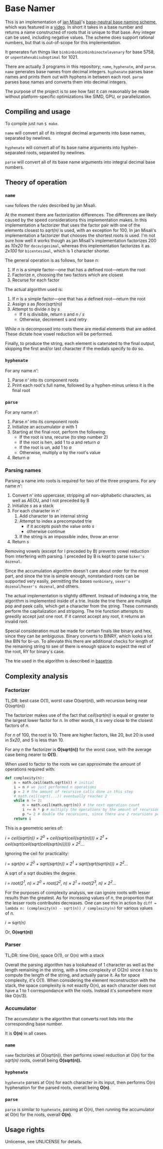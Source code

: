 # Base Namer

This is an implementation of [jan Misali](https://www.youtube.com/channel/UCJOh5FKisc0hUlEeWFBlD-w)'s [base-neutral base naming scheme](https://www.seximal.net/names-of-other-bases), which was featured in a [video](https://www.youtube.com/watch?v=7OEF3JD-jYo). In short it takes in a base number and returns a name constructed of roots that is unique to that base. Any integer can be used, including negative values. The scheme does support rational numbers, but that is out-of-scope for this implementation.

It generates fun things like `binbinbinbinbinbinoctelevenary` for base 5758, or `unpentahexabisuboptimal` for 1021.

There are actually 3 programs in this repository; `name`, `hyphenate`, and `parse`. `name` generates base names from decimal integers. `hyphenate` parses base names and prints them out with hyphens in between each root. `parse` parses base names and converts them into decimal integers.

The purpose of the project is to see how fast it can reasonably be made without platform-specific optimizations like SIMD, GPU, or parallelization.

## Compiling and usage

To compile just run `$ make`.

`name` will convert all of its integral decimal arguments into base names, separated by newlines.

`hyphenate` will convert all of its base name arguments into hyphen-separated roots, separated by newlines.

`parse` will convert all of its base name arguments into integral decimal base numbers.


## Theory of operation

### `name`

`name` follows the rules described by jan Misali.

At the moment there are factorization differences. The differences are likely caused by the speed considerations this implementation makes. In this implementation a factorizer that uses the factor pair with one of the elements closest to *sqrt(n)* is used, with an exception for 100. In jan Misali's implementation a factorizer that chooses the shortest roots is used. I'm not sure how well it works though as jan Misali's implementation factorizes 200 as *10x20* for `decavigesimal`, whereas this implementation factorizes it as *2x100* for `bicentesimal`, which is 1 character shorter.

The general operation is as follows, for base *n*:

1. If *n* is a simple factor—one that has a defined root—return the root
2. Factorize *n*, choosing the two factors which are closest
3. Recurse for each factor

The actual algorithm used is:

1. If *n* is a simple factor—one that has a defined root—return the root
2. Assign *s* as *floor(sqrt(n))*
3. Attempt to divide *n* by *s*
    - If it is divisible, return *s* and *n / s*
    - Otherwise, decrement s and retry

While *n* is decomposed into roots there are medial elements that are added.
These dictate how vowel reduction will be performed.

Finally, to produce the string, each element is catenated to the final output, skipping the first and/or last character if the medials specify to do so.

### `hyphenate`

For any name *n'*:

1. Parse *n'* into its component roots
2. Print each root's full name, followed by a hyphen-minus unless it is the final root

### `parse`

For any name *n'*:

1. Parse *n'* into its component roots
2. Initialize an accumulator *a* with 1
3. Starting at the final root, perform the following:
    - If the root is sna, recurse (to step number 2)
    - If the root is hen, add 1 to *a* and return *a*
    - If the root is un, add 1 to *a*
    - Otherwise, multiply *a* by the root's value
4. Return *a*

### Parsing names

Parsing a name into roots is required for two of the three programs. For any name *n'*:

1. Convert *n'* into uppercase, stripping all non-alphabetic characters, as well as AEOU, and I not preceded by B
2. Initialize *s* as a stack
2. For each character in *n'*
    1. Add character to an internal string
    2. Attempt to index a precomputed trie
        - if it accepts push the value onto *s*
        - otherwise continue
    3. If the string is an impossible index, throw an error
3. Return *s*

Removing vowels (except for I preceded by B) prevents vowel reduction from interfering with parsing. I preceded by B is kept to parse `biker's dozenal`.

Since the accumulation algorithm doesn't care about order for the most part, and since the trie is simple enough, nonstandard roots can be supported very easily, permitting the bases `nonbinary`, `sexer's dozenal`/`hexer's dozenal`, and others.

The actual implementation is slightly different. Instead of indexing a trie, the algorithm is implemented inside of a trie. Inside the trie there are multiple pop and peek calls, which get a character from the string. These commands perform the capitalization and stripping. The trie function attempts to greedily accept just one root. If it cannot accept any root, it returns an invalid root.

Special consideration must be made for certain finals like binary and hex, since they can be ambiguous. Binary converts to BINRY, which looks a lot like BIN for bi-un. To alleviate this there are additional checks for length of the remaining string to see of there is enough space to expect the rest of the root, RY for binary's case.

The trie used in the algorithm is described in [basetrie](basetrie).


## Complexity analysis

### Factorizer

TL;DR: best case O(1), worst case O(sqrt(n)), with recursion being near O(sqrt(n))

The factorizer makes use of the fact that *ceil(sqrt(n))* is equal or greater to the largest lower factor for *n*. In other words, it is very close to the closest factors of *n*.

For *n* of 100, the root is 10. There are higher factors, like 20, but 20 is used in *5x20*, and 5 is less than 10.

For any *n* the factorizer is **O(sqrt(n))** for the worst case, with the average case being nearer to **O(1)**.

When used to factor to the roots we can approximate the amount of operations required with:

```python
def complexity(n):
    n = math.ceil(math.sqrt(n)) # initial
    i = n # we just performed n operations
    p = 2 # the amount of recursive calls done in this step
    # math.ceil(sqrt(...)) eventually reaches 2
    while n != 2:
        n = math.ceil(math.sqrt(n)) # the next operation count
        i += n * p # multiply the operations by the amount of recursions
        p *= 2 # double the recursions, since there are 2 recursions per step
    return i
```

This is a geometric series of:

*i = ceil(sqrt(n)) × 2<sup>0</sup> + ceil(sqrt(ceil(sqrt(n)))) × 2<sup>1</sup> + ceil(sqrt(ceil(sqrt(ceil(sqrt(n)))))) × 2<sup>2</sup>...*

Ignoring the ceil for practicality:

*i = sqrt(n) × 2<sup>0</sup> + sqrt(sqrt(n)) × 2<sup>1</sup> + sqrt(sqrt(sqrt(n))) × 2<sup>2</sup>...*

A sqrt of a sqrt doubles the degree.

*i = root(2<sup>1</sup>, n) × 2<sup>0</sup> + root(2<sup>2</sup>, n) × 2<sup>1</sup> + root(2<sup>3</sup>, n) × 2<sup>2</sup>...*

For the purposes of complexity analysis, we can ignore roots with lesser results than the greatest. As for increasing values of *n*, the proportion that the lesser roots contributes decreases. One can see this in action by `diff = lambda n: (complexity(n) - sqrt(n)) / complexity(n)` for various values of *n*.

*i ≃ sqrt(n)*

Or, **O(sqrt(n))**

### Parser

TL;DR: time O(n), space O(1), or O(n) with a stack

Overall the parsing algorithm has a lookahead of 1 character as well as the length remaining in the string, with a time complexity of O(2n) since it has to compute the length of the string, and actually parse it. As for space complexity, it's O(1). When considering the element reconstruction with the stack, the space complexity is not exactly O(n), as each character does not have a 1 to 1 correspondance with the roots. Instead it's somewhere more like O(n/3).

### Accumulator

The accumulator is the algorithm that converts root lists into the corresponding base number.

It is **O(n)** in all cases.

### `name`

`name` factorizes at O(sqrt(n)), then performs vowel reduction at O(n) for the *sqrt(n)* roots, overall being **O(sqrt(n)).**

### `hyphenate`

`hyphenate` parses at O(n) for each character in its input, then performs O(n) hyphenation for the parsed roots, overall being **O(n)**.

### `parse`

`parse` is similar to `hyphenate`, parsing at O(n), then running the accumulator at O(n) for the roots, overall **O(n)**.


## Usage rights

Unlicense, see UNLICENSE for details.
